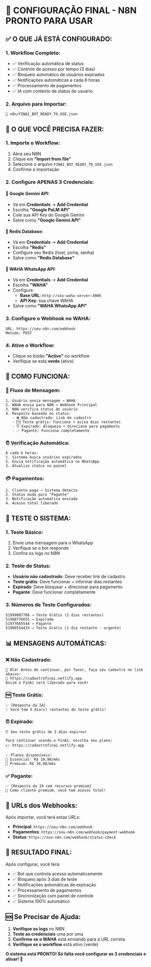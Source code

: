 # 🚀 CONFIGURAÇÃO FINAL - N8N PRONTO PARA USAR

## ✅ **O QUE JÁ ESTÁ CONFIGURADO:**

### **1. Workflow Completo:**
- ✅ Verificação automática de status
- ✅ Controle de acesso por tempo (3 dias)
- ✅ Bloqueio automático de usuários expirados
- ✅ Notificações automáticas a cada 6 horas
- ✅ Processamento de pagamentos
- ✅ IA com contexto de status do usuário

### **2. Arquivo para Importar:**
```
📁 n8n/FINAI_BOT_READY_TO_USE.json
```

## 🔧 **O QUE VOCÊ PRECISA FAZER:**

### **1. Importe o Workflow:**
1. Abra seu N8N
2. Clique em **"Import from file"**
3. Selecione o arquivo `FINAI_BOT_READY_TO_USE.json`
4. Confirme a importação

### **2. Configure APENAS 3 Credenciais:**

#### **🤖 Google Gemini API:**
- Vá em **Credentials** → **Add Credential**
- Escolha **"Google PaLM API"**
- Cole sua API Key do Google Gemini
- Salve como **"Google Gemini API"**

#### **💾 Redis Database:**
- Vá em **Credentials** → **Add Credential**
- Escolha **"Redis"**
- Configure seu Redis (host, porta, senha)
- Salve como **"Redis Database"**

#### **📱 WAHA WhatsApp API:**
- Vá em **Credentials** → **Add Credential**
- Escolha **"WAHA"**
- Configure:
  - **Base URL**: `http://seu-waha-server:3000`
  - **API Key**: sua chave WAHA
- Salve como **"WAHA WhatsApp API"**

### **3. Configure o Webhook no WAHA:**
```
URL: https://seu-n8n.com/webhook
Método: POST
```

### **4. Ative o Workflow:**
- Clique no botão **"Active"** no workflow
- Verifique se está **verde** (ativo)

## 🎯 **COMO FUNCIONA:**

### **📱 Fluxo de Mensagem:**
```
1. Usuário envia mensagem → WAHA
2. WAHA envia para N8N → Webhook Principal
3. N8N verifica status do usuário
4. Resposta baseada no status:
   - ❌ Não cadastrado: Link de cadastro
   - 🆓 Teste grátis: Funciona + avisa dias restantes
   - ⏰ Expirado: Bloqueia + direciona para pagamento
   - ✅ Pagante: Funciona completamente
```

### **⏰ Verificação Automática:**
```
A cada 6 horas:
1. Sistema busca usuários expirados
2. Envia notificação automática no WhatsApp
3. Atualiza status no painel
```

### **💳 Pagamentos:**
```
1. Cliente paga → Sistema detecta
2. Status muda para "Pagante"
3. Notificação automática enviada
4. Acesso total liberado
```

## 🧪 **TESTE O SISTEMA:**

### **1. Teste Básico:**
1. Envie uma mensagem para o WhatsApp
2. Verifique se o bot responde
3. Confira os logs no N8N

### **2. Teste de Status:**
- **Usuário não cadastrado**: Deve receber link de cadastro
- **Teste grátis**: Deve funcionar + informar dias restantes
- **Expirado**: Deve bloquear + direcionar para pagamento
- **Pagante**: Deve funcionar completamente

### **3. Números de Teste Configurados:**
```
51999887766 → Teste Grátis (2 dias restantes)
51988776655 → Expirado
51977665544 → Pagante
51966554433 → Teste Grátis (1 dia restante - urgente)
```

## 📊 **MENSAGENS AUTOMÁTICAS:**

### **❌ Não Cadastrado:**
```
👋 Olá! Antes de continuar, por favor, faça seu cadastro no link abaixo:
🔗 https://cadastrofinai.netlify.app
Assim o FinAí será liberado para você!
```

### **🆓 Teste Grátis:**
```
✅ [Resposta da IA]
💡 Você tem X dia(s) restantes do teste grátis!
```

### **⏰ Expirado:**
```
⏰ Seu teste grátis de 3 dias expirou!

Para continuar usando o FinAí, escolha seu plano:
👉 https://cadastrofinai.netlify.app

✨ Planos disponíveis:
🔹 Essencial: R$ 19,90/mês
🔹 Premium: R$ 39,90/mês
```

### **✅ Pagante:**
```
✅ [Resposta da IA com recursos premium]
💎 Como cliente premium, você tem acesso total!
```

## 🔄 **URLs dos Webhooks:**

Após importar, você terá estas URLs:
- **Principal**: `https://seu-n8n.com/webhook`
- **Pagamentos**: `https://seu-n8n.com/webhook/payment-webhook`
- **Status**: `https://seu-n8n.com/webhook/status-check`

## 🎉 **RESULTADO FINAL:**

Após configurar, você terá:
- ✅ Bot que controla acesso automaticamente
- ✅ Bloqueio após 3 dias de teste
- ✅ Notificações automáticas de expiração
- ✅ Processamento de pagamentos
- ✅ Sincronização com painel de controle
- ✅ Sistema 100% automático

## 🆘 **Se Precisar de Ajuda:**

1. **Verifique os logs** no N8N
2. **Teste as credenciais** uma por uma
3. **Confirme se o WAHA** está enviando para a URL correta
4. **Verifique se o workflow** está ativo (verde)

**O sistema está PRONTO! Só falta você configurar as 3 credenciais e ativar! 🚀**